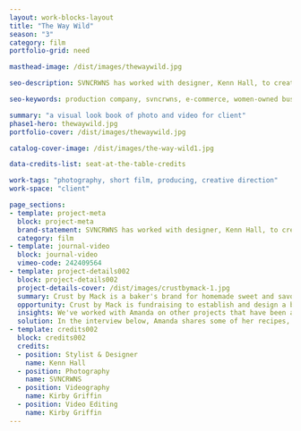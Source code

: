 ```yaml
---
layout: work-blocks-layout
title: "The Way Wild"
season: "3"
category: film
portfolio-grid: need

masthead-image: /dist/images/thewaywild.jpg

seo-description: SVNCRWNS has worked with designer, Kenn Hall, to create a lookbook and fashion film for new collection.

seo-keywords: production company, svncrwns, e-commerce, women-owned businesses, creative team, consulting, business operations, launch my brand, manage my brand, photography, videography, special projects

summary: "a visual look book of photo and video for client"
phase1-hero: thewaywild.jpg
portfolio-cover: /dist/images/thewaywild.jpg

catalog-cover-image: /dist/images/the-way-wild1.jpg

data-credits-list: seat-at-the-table-credits

work-tags: "photography, short film, producing, creative direction"
work-space: "client"

page_sections:
- template: project-meta
  block: project-meta
  brand-statement: SVNCRWNS has worked with designer, Kenn Hall, to create a lookbook and fashion film for new collection.
  category: film
- template: journal-video
  block: journal-video
  vimeo-code: 242409564
- template: project-details002
  block: project-details002
  project-details-cover: /dist/images/crustbymack-1.jpg
  summary: Crust by Mack is a baker's brand for homemade sweet and savory hand pies by chef + baker, Amanda Mack. The brand has been very present in the local marketplaces for Baltimore's chefs and restaurant space. Established in 2015, Crust by Mack has received many accolades for its unique recipes and combination of flavors. We're excited for what the brand has in store for this upcoming year.
  opportunity: Crust by Mack is fundraising to establish and design a bakery space. In efforts to share the history and concept, we saw an opportunity to tell Amanda's story.
  insights: We've worked with Amanda on other projects that have been amazing. After learning about Crust by Mack and what Amanda's plans are for setting up and creating a beautiful space filled with art programming and savory treats for the community, we were ready to offer support with creating some branded content to promote the effort.
  solution: In the interview below, Amanda shares some of her recipes, inspiration and reasons for wanting to establish space in her community as a baker. She shares her story, her family and her past experience running successful ventures. The people love transparency and presence, Amanda gives both. Watch below. 
- template: credits002
  block: credits002
  credits:
  - position: Stylist & Designer
    name: Kenn Hall
  - position: Photography
    name: SVNCRWNS
  - position: Videography
    name: Kirby Griffin
  - position: Video Editing
    name: Kirby Griffin
---
```

